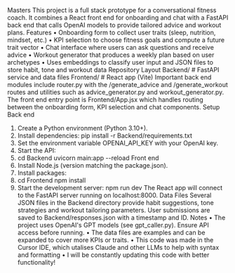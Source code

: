 Masters
This project is a full stack prototype for a conversational fitness coach. It combines a React front end for onboarding and chat with a FastAPI back end that calls OpenAI models to provide tailored advice and workout plans.
Features
•	Onboarding form to collect user traits (sleep, nutrition, mindset, etc.)
•	KPI selection to choose fitness goals and compute a future trait vector
•	Chat interface where users can ask questions and receive advice
•	Workout generator that produces a weekly plan based on user archetypes
•	Uses embeddings to classify user input and JSON files to store habit, tone and workout data
Repository Layout
Backend/   # FastAPI service and data files
Frontend/  # React app (Vite)
Important back end modules include router.py with the /generate_advice and /generate_workout routes and utilities such as advice_generator.py and workout_generator.py. The front end entry point is Frontend/App.jsx which handles routing between the onboarding form, KPI selection and chat components.
Setup
Back end
1.	Create a Python environment (Python 3.10+).
2.	Install dependencies:
pip install -r Backend/requirements.txt
3.	Set the environment variable OPENAI_API_KEY with your OpenAI key.
4.	Start the API:
5.	cd Backend
uvicorn main:app --reload
Front end
1.	Install Node.js (version matching the package.json).
2.	Install packages:
3.	cd Frontend
npm install
4.	Start the development server:
npm run dev
The React app will connect to the FastAPI server running on localhost:8000.
Data Files
Several JSON files in the Backend directory provide habit suggestions, tone strategies and workout tailoring parameters. User submissions are saved to Backend/responses.json with a timestamp and ID.
Notes
•	The project uses OpenAI's GPT models (see gpt_caller.py). Ensure API access before running.
•	The data files are examples and can be expanded to cover more KPIs or traits.
•	This code was made in the Cursor IDE, which utalises Claude and other LLMs to help with syntax and formatting
•	I will be constantly updating this code with better functionality!

